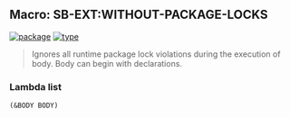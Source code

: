 ## Macro: SB-EXT:WITHOUT-PACKAGE-LOCKS
[![package](https://img.shields.io/badge/Package-SB--EXT-5f9ea0.svg?style=social&colorA=999999)](../) [![type](https://img.shields.io/badge/Type-Macro-5f9ea0.svg?style=social&colorA=999999)](../#macro) 

> Ignores all runtime package lock violations during the execution of
> body. Body can begin with declarations.

### Lambda list
```
(&BODY BODY)
```
